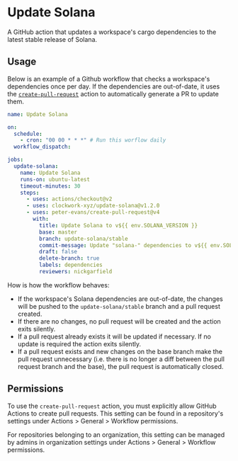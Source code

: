 # Update Solana

A GitHub action that updates a workspace's cargo dependencies to the latest stable release of Solana.

## Usage

Below is an example of a Github workflow that checks a workspace's dependencies once per day. If the dependencies are out-of-date, it uses the [`create-pull-request`](https://github.com/marketplace/actions/create-pull-request) action to automatically generate a PR to update them.

```yaml
name: Update Solana

on:
  schedule: 
    - cron: "00 00 * * *" # Run this worflow daily
  workflow_dispatch:

jobs:
  update-solana:
    name: Update Solana
    runs-on: ubuntu-latest
    timeout-minutes: 30
    steps:
      - uses: actions/checkout@v2
      - uses: clockwork-xyz/update-solana@v1.2.0
      - uses: peter-evans/create-pull-request@v4
        with:
          title: Update Solana to v${{ env.SOLANA_VERSION }}
          base: master
          branch: update-solana/stable
          commit-message: Update "solana-" dependencies to v${{ env.SOLANA_VERSION }}
          draft: false
          delete-branch: true
          labels: dependencies
          reviewers: nickgarfield

```

How is how the workflow behaves:
- If the workspace's Solana dependencies are out-of-date, the changes will be pushed to the `update-solana/stable` branch and a pull request created.
- If there are no changes, no pull request will be created and the action exits silently.
- If a pull request already exists it will be updated if necessary. If no update is required the action exits silently.
- If a pull request exists and new changes on the base branch make the pull request unnecessary (i.e. there is no longer a diff between the pull request branch and the base), the pull request is automatically closed. 


## Permissions

To use the `create-pull-request` action, you must explicitly allow GitHub Actions to create pull requests.
This setting can be found in a repository's settings under Actions > General > Workflow permissions.

For repositories belonging to an organization, this setting can be managed by admins in organization settings under Actions > General > Workflow permissions.
